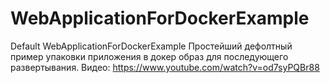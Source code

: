 # WebApplicationForDockerExample
Default WebApplicationForDockerExample 
Простейший дефолтный пример упаковки приложения в докер образ для последующего развертывания. 
Видео: https://www.youtube.com/watch?v=od7syPQBr88
